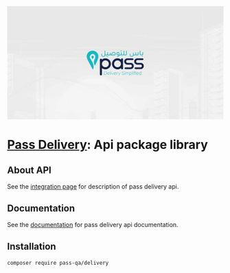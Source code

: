 <p align="center"><img src="./socialcard.jpg" alt="Social Card of Pass Delivery API"></p>

# <a href="https://www.pass.qa/" target="_blank">Pass Delivery</a>: Api package library


## About API

See the <a href="https://www.pass.qa/integration" target="_blank">integration page</a> for description of pass delivery api.


## Documentation

See the <a href="https://passdelivery.readme.io/" target="_blank">documentation</a> for pass delivery api documentation.


## Installation

```console
composer require pass-qa/delivery
```